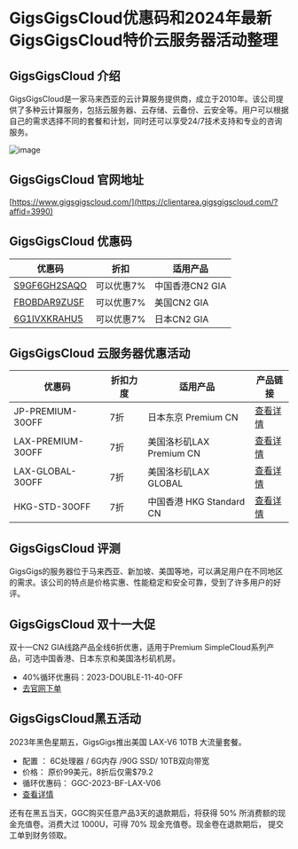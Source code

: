 # GigsGigsCloud优惠码和2024年最新GigsGigsCloud特价云服务器活动整理

## GigsGigsCloud 介绍

GigsGigsCloud是一家马来西亚的云计算服务提供商，成立于2010年。该公司提供了多种云计算服务，包括云服务器、云存储、云备份、云安全等。用户可以根据自己的需求选择不同的套餐和计划，同时还可以享受24/7技术支持和专业的咨询服务。

![image](https://github.com/coppinzeta1920/GigsGigsCloud/assets/157262524/34873a9f-a163-47cd-9c5e-0220d3c8fb84)

## GigsGigsCloud 官网地址

[https://www.gigsgigscloud.com/](https://clientarea.gigsgigscloud.com/?affid=3990)

## GigsGigsCloud 优惠码

| 优惠码 | 折扣 | 适用产品 |
| ------ | ------ | ------ |
| [S9GF6GH2SAQO](https://clientarea.gigsgigscloud.com/?affid=3990) | 可以优惠7% | 中国香港CN2 GIA |
| [FBOBDAR9ZUSF](https://clientarea.gigsgigscloud.com/?affid=3990) | 可以优惠7% | 美国CN2 GIA |
| [6G1IVXKRAHU5](https://clientarea.gigsgigscloud.com/?affid=3990) | 可以优惠7% | 日本CN2 GIA |

## GigsGigsCloud 云服务器优惠活动

| 优惠码 | 折扣力度 | 适用产品 | 产品链接 |
| ------ | ------ | ------ | ------ |
| JP-PREMIUM-30OFF | 7折 | 日本东京 Premium CN | [查看详情](https://clientarea.gigsgigscloud.com/?cmd=cart&action=add&id=467&affid=3990) |
| LAX-PREMIUM-30OFF | 7折 | 美国洛杉矶LAX Premium CN | [查看详情](https://clientarea.gigsgigscloud.com/?cmd=cart&action=add&id=370&affid=3990) |
| LAX-GLOBAL-30OFF | 7折 | 美国洛杉矶LAX GLOBAL | [查看详情](https://clientarea.gigsgigscloud.com/?cmd=cart&action=add&id=429&affid=3990) |
| HKG-STD-30OFF | 7折 | 中国香港 HKG Standard CN | [查看详情](https://clientarea.gigsgigscloud.com/?cmd=cart&action=add&id=335&affid=3990) |

## GigsGigsCloud 评测

GigsGigs的服务器位于马来西亚、新加坡、美国等地，可以满足用户在不同地区的需求。该公司的特点是价格实惠、性能稳定和安全可靠，受到了许多用户的好评。

## GigsGigsCloud 双十一大促

双十一CN2 GIA线路产品全线6折优惠，适用于Premium SimpleCloud系列产品，可选中国香港、日本东京和美国洛杉矶机房。

- 40%循环优惠码：2023-DOUBLE-11-40-OFF
- [去官网下单](https://clientarea.gigsgigscloud.com/?affid=3990)

## GigsGigsCloud黑五活动

2023年黑色星期五，GigsGigs推出美国 LAX-V6 10TB 大流量套餐。

- 配置 ： 6C处理器 / 6G内存 /90G SSD/ 10TB双向带宽
- 价格： 原价99美元，8折后仅需$79.2
- 循环优惠码： GGC-2023-BF-LAX-V06
- [查看详情](https://clientarea.gigsgigscloud.com/?cmd=cart&action=add&id=505&affid=3990)

还有在黑五当天，GGC购买任意产品3天的退款期后，将获得 50% 所消费额的现金充值卷。消费大过 1000U，可得 70% 现金充值卷。现金卷在退款期后， 提交工单到财务领取。
